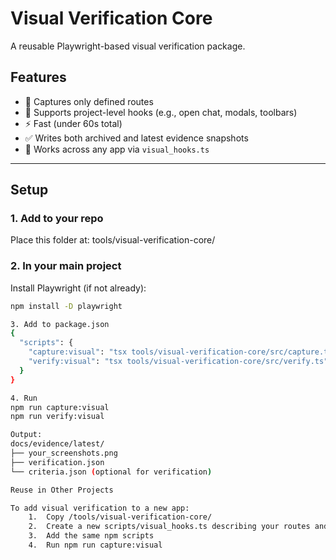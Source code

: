 # Visual Verification Core

A reusable Playwright-based visual verification package.

## Features
- 🎯 Captures only defined routes
- 💬 Supports project-level hooks (e.g., open chat, modals, toolbars)
- ⚡ Fast (under 60s total)
- ✅ Writes both archived and latest evidence snapshots
- 🧩 Works across any app via `visual_hooks.ts`

---

## Setup

### 1. Add to your repo
Place this folder at:
tools/visual-verification-core/

### 2. In your main project
Install Playwright (if not already):
```bash
npm install -D playwright

3. Add to package.json
{
  "scripts": {
    "capture:visual": "tsx tools/visual-verification-core/src/capture.ts",
    "verify:visual": "tsx tools/visual-verification-core/src/verify.ts"
  }
}

4. Run
npm run capture:visual
npm run verify:visual

Output:
docs/evidence/latest/
├── your_screenshots.png
├── verification.json
└── criteria.json (optional for verification)

Reuse in Other Projects

To add visual verification to a new app:
	1.	Copy /tools/visual-verification-core/
	2.	Create a new scripts/visual_hooks.ts describing your routes and readiness selectors
	3.	Add the same npm scripts
	4.	Run npm run capture:visual
